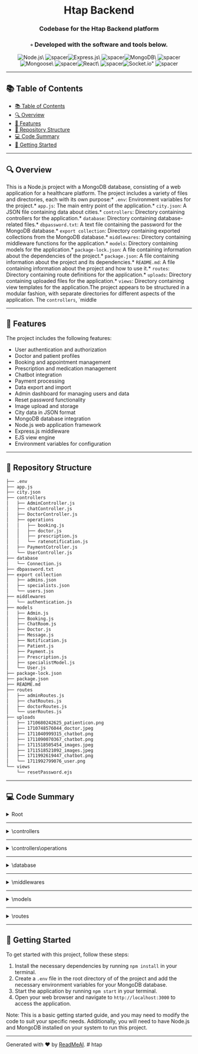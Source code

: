 
  <div align="center">
  <h1 align="center">Htap Backend</h1>
  <h3>Codebase for the Htap Backend platform</h3>
  <h3>◦ Developed with the software and tools below.</h3>
  <p align="center"><img src="https://img.shields.io/badge/-Node.js-004E89?logo=Node.js&style=flat" alt='Node.js\' />
<img src="https://via.placeholder.com/1/0000/00000000" alt="spacer" /><img src="https://img.shields.io/badge/-Express.js-004E89?logo=Express.js&style=flat" alt='Express.js\' />
<img src="https://via.placeholder.com/1/0000/00000000" alt="spacer" /><img src="https://img.shields.io/badge/-MongoDB-004E89?logo=MongoDB&style=flat" alt='MongoDB\' />
<img src="https://via.placeholder.com/1/0000/00000000" alt="spacer" /><img src="https://img.shields.io/badge/-Mongoose-004E89?logo=Mongoose&style=flat" alt='Mongoose\' />
<img src="https://via.placeholder.com/1/0000/00000000" alt="spacer" /><img src="https://img.shields.io/badge/-React-004E89?logo=React&style=flat" alt='React\' />
<img src="https://via.placeholder.com/1/0000/00000000" alt="spacer" /><img src="https://img.shields.io/badge/-Socket.io-004E89?logo=Socket.io&style=flat" alt='Socket.io"' />
<img src="https://via.placeholder.com/1/0000/00000000" alt="spacer" />
  </p>
  </div>
  
  ---
  ## 📚 Table of Contents
  - [📚 Table of Contents](#-table-of-contents)
  - [🔍 Overview](#-overview)
  - [🌟 Features](#-features)
  - [📁 Repository Structure](#-repository-structure)
  - [💻 Code Summary](#-code-summary)
  - [🚀 Getting Started](#-getting-started)
  
  ---
  
  
  ## 🔍 Overview

 This is a Node.js project with a MongoDB database, consisting of a web application for a healthcare platform. The project includes a variety of files and directories, each with its own purpose:* `.env`: Environment variables for the project.* `app.js`: The main entry point of the application.* `city.json`: A JSON file containing data about cities.* `controllers`: Directory containing controllers for the application.* `database`: Directory containing database-related files.* `dbpassword.txt`: A text file containing the password for the MongoDB database.* `export collection`: Directory containing exported collections from the MongoDB database.* `middlewares`: Directory containing middleware functions for the application.* `models`: Directory containing models for the application.* `package-lock.json`: A file containing information about the dependencies of the project.* `package.json`: A file containing information about the project and its dependencies.* `README.md`: A file containing information about the project and how to use it.* `routes`: Directory containing route definitions for the application.* `uploads`: Directory containing uploaded files for the application.* `views`: Directory containing view templates for the application.The project appears to be structured in a modular fashion, with separate directories for different aspects of the application. The `controllers`, `middle

---

## 🌟 Features

 The project includes the following features:<br>
* User authentication and authorization
* Doctor and patient profiles
* Booking and appointment management
* Prescription and medication management
* Chatbot integration
* Payment processing
* Data export and import
* Admin dashboard for managing users and data
* Reset password functionality
* Image upload and storage
* City data in JSON format
* MongoDB database integration
* Node.js web application framework
* Express.js middleware
* EJS view engine
* Environment variables for configuration

---

## 📁 Repository Structure

```sh
├── .env
├── app.js
├── city.json
├── controllers
│   ├── AdminController.js
│   ├── chatController.js
│   ├── DoctorController.js
│   ├── operations
│   │   ├── booking.js
│   │   ├── doctor.js
│   │   ├── prescription.js
│   │   └── ratenotification.js
│   ├── PaymentCotroller.js
│   └── UserController.js
├── database
│   └── Connection.js
├── dbpassword.txt
├── export collection
│   ├── admins.json
│   ├── specialists.json
│   └── users.json
├── middlewares
│   └── authentication.js
├── models
│   ├── Admin.js
│   ├── Booking.js
│   ├── ChatRoom.js
│   ├── Doctor.js
│   ├── Message.js
│   ├── Notification.js
│   ├── Patient.js
│   ├── Payment.js
│   ├── Prescription.js
│   ├── specialistModel.js
│   └── User.js
├── package-lock.json
├── package.json
├── README.md
├── routes
│   ├── adminRoutes.js
│   ├── chatRoutes.js
│   ├── doctorRoutes.js
│   └── userRoutes.js
├── uploads
│   ├── 1710680242625_patienticon.png
│   ├── 1710748576044_doctor.jpeg
│   ├── 1711040999315_chatbot.png
│   ├── 1711090070367_chatbot.png
│   ├── 1711518505454_images.jpeg
│   ├── 1711518521092_images.jpeg
│   ├── 1711992619447_chatbot.png
│   └── 1711992799076_user.png
└── views
    └── resetPassword.ejs

```

---

## 💻 Code Summary

<details><summary>Root</summary>

| File | Summary |
| ---- | ------- |
| app.js |  The code defines an Express.js server that serves a web application, with routes for user, doctor, and admin management, as well as chat-related operations. It also includes middleware for handling JSON data and setting the view engine to EJS. |

</details>

---

<details><summary>\controllers</summary>

| File | Summary |
| ---- | ------- |
| AdminController.js |  The code defines a Node.js API for an e-healthcare system, with routes for various administrative tasks such as registering new users, logging in, and resetting passwords. It also includes routes for managing patient data, doctor profiles, and appointment bookings. The code uses Express.js, MongoDB, and JWT for authentication and authorization, as well as Multer for file uploads and Nodemailer for sending emails. |
| chatController.js |  The code defines a set of RESTful API endpoints for a messaging system, including creating and retrieving chat rooms, messages, and user profiles. The primary function of the code is to provide a way for users to communicate with each other through a messaging system, while also providing a way for administrators to manage the system and its users. |
| DoctorController.js |  The code defines a router for a healthcare system, with routes for registering a new doctor, logging in, and retrieving a doctor's profile. It also includes routes for managing bookings, prescriptions, and payments, as well as a route for fetching notifications related to ratings. |
| PaymentCotroller.js |  The code defines a set of functions for handling payments in a medical clinic, including creating an order, fetching payments for an order, and aggregating payment data. The primary function of the code is to provide a set of APIs for managing payments in the clinic, allowing the clinic to track and analyze payment data. |
| UserController.js |  The code defines a Node.js API for a healthcare system, with routes for user registration, login, profile management, booking appointments, prescriptions, and payments. It also includes functionality for sending emails and notifications. The primary function of the code is to provide a RESTful API for a healthcare system, allowing users to interact with the system through HTTP requests. |

</details>

---

<details><summary>\controllers\operations</summary>

| File | Summary |
| ---- | ------- |
| booking.js |  The code defines a set of route handlers for a web application that manages patient bookings. The primary function of the code is to handle HTTP requests and perform CRUD (create, read, update, delete) operations on booking data in a MongoDB database. The code also includes functionality for generating unique appointment IDs, validating input data, and formatting output data for display on a chart. |
| doctor.js |  The code defines several route handlers for a web application, including one that retrieves all doctors from the database, another that retrieves doctors based on location and approved account status, and another that retrieves a doctor's details by ObjectId. It also includes a route handler to update a doctor's account status and a route handler to retrieve a list of specialists. |
| prescription.js |  The code defines a set of functions for creating, retrieving, updating, and querying prescriptions in a MongoDB database. The primary function of the code is to provide a RESTful API for managing prescriptions, including creating new prescriptions, retrieving existing prescriptions, updating prescription details, and querying prescriptions based on various criteria. |
| ratenotification.js |  The code defines a set of functions for creating, updating, deleting, and retrieving notifications in a MongoDB database. The primary function of the code is to provide a RESTful API for managing notifications in the database. |

</details>

---

<details><summary>\database</summary>

| File | Summary |
| ---- | ------- |
| Connection.js |  The code establishes a connection to a MongoDB database using the mongoose library, with the primary function of connecting to the database and logging a success message if successful. |

</details>

---

<details><summary>\middlewares</summary>

| File | Summary |
| ---- | ------- |
| authentication.js |  The code defines a function called authenticateToken that verifies a JSON Web Token (JWT) and extracts the user information from it, returning an error response if the token is invalid or expired. |

</details>

---

<details><summary>\models</summary>

| File | Summary |
| ---- | ------- |
| Admin.js |  The code defines a MongoDB model for an Admin profile, with fields for an ID, username, first name, last name, address, email, contact number, and profile picture. |
| Booking.js |  The code defines a Booking model in MongoDB, which includes fields for patient, doctor, appointment ID, patient problem, visiting status, booking status, visiting timestamp, PID, D_ID, schedule time, and patient mobile number. |
| ChatRoom.js |  The code defines a Mongoose schema for a ChatRoom model, with fields for userId, docId, chatRoomId, lastMessage, lastMessageTime, createdAt, patient, doctor, uid, and did. |
| Doctor.js |  The code defines a schema for a doctor profile in a MongoDB database, including fields for personal information, medical experience, and service hours. |
| Message.js |  The code defines a Mongoose schema for a Message model, with fields for user ID, document ID, chat room ID, last message, last message time, patient, doctor, and messages. It also removes the unique index on the lastMessage field. |
| Notification.js |  The code defines a Mongoose schema for a Notification model, with fields for notification title, feedback message, ratings, patient ID, doctor ID, and references to Patient and Doctor models. |
| Patient.js |  The code defines a Mongoose schema for a patient profile, including fields for personal information and location, and exports it as a model for use in the application. |
| Payment.js |  The code defines a Payment model in MongoDB, with fields for payment ID, patient ID, doctor ID, appointment ID, booking ID, patient, doctor, prescription, payment date, payment status, payment amount, and payment type. |
| Prescription.js |  The code defines a Mongoose schema for a Prescription model, which includes fields for a unique prescription ID, patient ID, doctor ID, appointment ID, medications, and payment status. |
| specialistModel.js |  The code defines a Mongoose schema for a Specialist model, which includes name, description, and link fields. |
| User.js |  The code defines a User model in MongoDB using Mongoose, with fields for username, email, password, and role, and sets the default role to user |

</details>

---

<details><summary>\routes</summary>

| File | Summary |
| ---- | ------- |
| adminRoutes.js |  The code defines an Express.js router that uses the AdminController to handle requests for the admin route. |
| chatRoutes.js |  The code defines a router for an Express.js application that handles requests for chat rooms, messages, and profile pictures. |
| doctorRoutes.js |  The code defines an Express.js router that routes requests to the DoctorController. |
| userRoutes.js |  The code defines an Express.js router that uses the UserController to handle requests for the users endpoint. |

</details>

---

## 🚀 Getting Started

 To get started with this project, follow these steps:<br>
1. Install the necessary dependencies by running `npm install` in your terminal.
2. Create a `.env` file in the root directory of of the project and add the necessary environment variables for your MongoDB database.
3. Start the application by running `npm start` in your terminal.
4. Open your web browser and navigate to `http://localhost:3000` to access the application.

Note: This is a basic getting started guide, and you may need to modify the code to suit your specific needs. Additionally, you will need to have Node.js and MongoDB installed on your system to run this project.

---

Generated with ❤️ by [ReadMeAI](https://www.readmeai.co/).
#   h t a p  
 